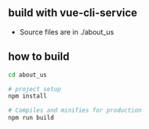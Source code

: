 ## build with vue-cli-service
- Source files are in ./about_us

## how to build
```sh
cd about_us

# project setup
npm install

# Compiles and minifies for production
npm run build
```